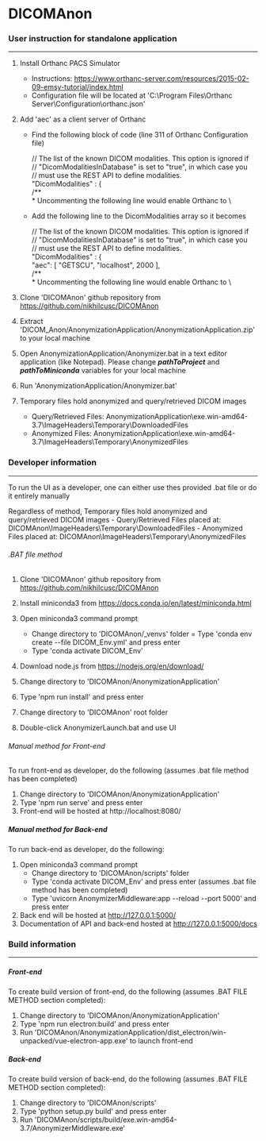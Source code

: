 # DICOMAnon

### User instruction for standalone application
--------------------------------------------
1) Install Orthanc PACS Simulator
    - Instructions: https://www.orthanc-server.com/resources/2015-02-09-emsy-tutorial/index.html
    - Configuration file will be located at 'C:\Program Files\Orthanc Server\Configuration\orthanc.json'
    
2) Add 'aec' as a client server of Orthanc
    -   Find the following block of code (line 311 of Orthanc Configuration file)
    
           // The list of the known DICOM modalities. This option is ignored if \
           // "DicomModalitiesInDatabase" is set to "true", in which case you \
           // must use the REST API to define modalities. \
           "DicomModalities" : { \
             /** \
              * Uncommenting the following line would enable Orthanc to \
     
    -   Add the following line to the DicomModalities array so it becomes
    
           // The list of the known DICOM modalities. This option is ignored if \
           // "DicomModalitiesInDatabase" is set to "true", in which case you \
           // must use the REST API to define modalities. \
           "DicomModalities" : { \
             "aec": [ "GETSCU", "localhost", 2000 ], \
             /** \
              * Uncommenting the following line would enable Orthanc to \

2) Clone 'DICOMAnon' github repository from https://github.com/nikhilcusc/DICOMAnon

3) Extract 'DICOM_Anon/AnonymizationApplication/AnonymizationApplication.zip' to your local machine

4) Open AnonymizationApplication/Anonymizer.bat in a text editor application (like Notepad). Please change ***pathToProject*** and ***pathToMiniconda*** variables for your local machine  

5) Run 'AnonymizationApplication/Anonymizer.bat'

6) Temporary files hold anonymized and query/retrieved DICOM images
    - Query/Retrieved Files: AnonymizationApplication\exe.win-amd64-3.7\ImageHeaders\Temporary\DownloadedFiles
    - Anonymized Files: AnonymizationApplication\exe.win-amd64-3.7\ImageHeaders\Temporary\AnonymizedFiles



### Developer information
---------------------

To run the UI as a developer, one can either use thes provided .bat file or do it entirely manually

Regardless of method, Temporary files hold anonymized and query/retrieved DICOM images
    - Query/Retrieved Files placed at: DICOMAnon\ImageHeaders\Temporary\DownloadedFiles
    - Anonymized Files placed at: DICOMAnon\ImageHeaders\Temporary\AnonymizedFiles

###### .BAT file method

1) Clone 'DICOMAnon' github repository from https://github.com/nikhilcusc/DICOMAnon

2) Install miniconda3 from https://docs.conda.io/en/latest/miniconda.html

3) Open miniconda3 command prompt
    - Change directory to 'DICOMAnon/_venvs' folder
    = Type 'conda env create --file DICOM_Env.yml' and press enter
    - Type 'conda activate DICOM_Env'

4) Download node.js from https://nodejs.org/en/download/

5) Change directory to 'DICOMAnon/AnonymizationApplication'

6) Type 'npm run install' and press enter

7) Change directory to 'DICOMAnon' root folder

8) Double-click AnonymizerLaunch.bat and use UI



###### Manual method for Front-end

To run front-end as developer, do the following (assumes .bat file method has been completed)
1) Change directory to 'DICOMAnon/AnonymizationApplication'
2) Type 'npm run serve' and press enter
3) Front-end will be hosted at http://localhost:8080/

##### Manual method for Back-end

To run back-end as developer, do the following:
1) Open miniconda3 command prompt
    - Change directory to 'DICOMAnon/scripts' folder
    - Type 'conda activate DICOM_Env' and press enter (assumes .bat file method has been completed)
    - Type 'uvicorn AnonymizerMiddleware:app --reload --port 5000' and press enter
2) Back end will be hosted at http://127.0.0.1:5000/
3) Documentation of API and back-end hosted at http://127.0.0.1:5000/docs



### Build information
---------------------

##### Front-end

To create build version of front-end, do the following (assumes .BAT FILE METHOD section completed):
1) Change directory to 'DICOMAnon/AnonymizationApplication'
2) Type 'npm run electron:build' and press enter
3) Run 'DICOMAnon/AnonymizationApplication/dist_electron/win-unpacked/vue-electron-app.exe' to launch front-end

##### Back-end

To create build version of back-end, do the following (assumes .BAT FILE METHOD section completed):
1) Change directory to 'DICOMAnon/scripts'
2) Type 'python setup.py build' and press enter
3) Run 'DICOMAnon/scripts/build/exe.win-amd64-3.7/AnonymizerMiddleware.exe'
